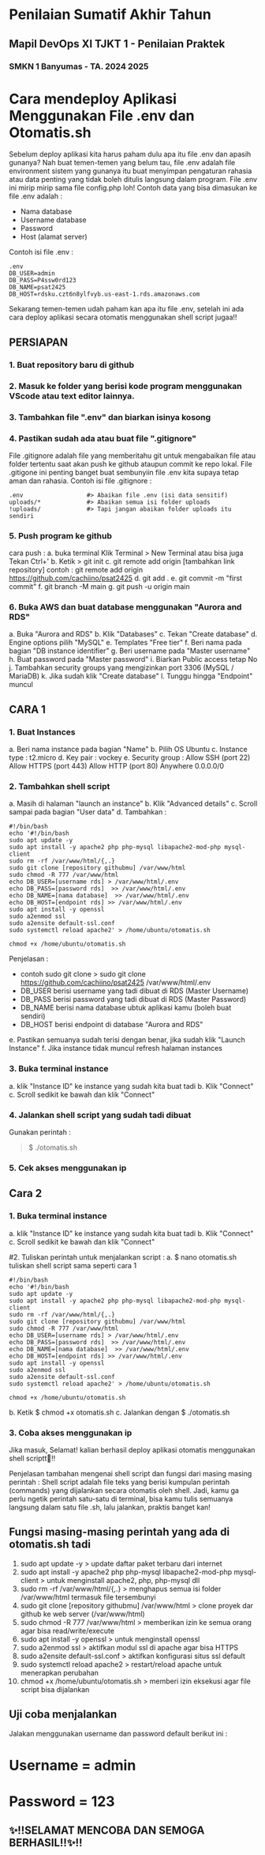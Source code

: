 # Penilaian Sumatif Akhir Tahun
## Mapil DevOps XI TJKT 1 - Penilaian Praktek
### SMKN 1 Banyumas - TA. 2024 2025


# Cara mendeploy Aplikasi Menggunakan File .env dan Otomatis.sh
Sebelum deploy aplikasi kita harus paham dulu apa itu file .env dan apasih gunanya?
Nah buat temen-temen yang belum tau, file .env adalah file environment sistem yang gunanya itu buat menyimpan pengaturan rahasia atau data penting yang tidak boleh ditulis langsung dalam program. File .env ini mirip mirip sama file config.php loh!
Contoh data yang bisa dimasukan ke file .env adalah :
- Nama database
- Username database
- Password
- Host (alamat server)

Contoh isi file .env :
```
.env
DB_USER=admin
DB_PASS=P4ssw0rd123
DB_NAME=psat2425
DB_HOST=rdsku.czt6n8ylfvyb.us-east-1.rds.amazonaws.com
```

Sekarang temen-temen udah paham kan apa itu file .env, setelah ini ada cara deploy aplikasi secara otomatis menggunakan shell script jugaa!!

## PERSIAPAN
### 1. Buat repository baru di github
### 2. Masuk ke folder yang berisi kode program menggunakan VScode atau text editor lainnya.
### 3. Tambahkan file ".env" dan biarkan isinya kosong
### 4. Pastikan sudah ada atau buat file ".gitignore"
File .gitignore adalah file yang memberitahu git untuk mengabaikan file atau folder tertentu saat akan push ke github ataupun commit ke repo lokal. File .gitigone ini penting banget buat sembunyiin file .env kita supaya tetap aman dan rahasia.
Contoh isi file .gitignore :
```
.env                  #> Abaikan file .env (isi data sensitif)
uploads/*             #> Abaikan semua isi folder uploads
!uploads/             #> Tapi jangan abaikan folder uploads itu sendiri
```

### 5. Push program ke github 
cara push :
a. buka terminal 
Klik Terminal > New Terminal
atau bisa juga 
Tekan Ctrl+'
b. Ketik > git init
c. git remote add origin [tambahkan link repository]
contoh : git remote add origin https://github.com/cachiino/psat2425
d. git add .
e. git commit -m "first commit"
f. git branch -M main
g. git push -u origin main

### 6. Buka AWS dan buat database menggunakan "Aurora and RDS"
a. Buka "Aurora and RDS"
b. Klik "Databases"
c. Tekan "Create database"
d. Engine options pilih "MySQL"
e. Templates "Free tier"
f. Beri nama pada bagian "DB instance identifier"
g. Beri username pada "Master username"
h. Buat password pada "Master password"
i. Biarkan Public access tetap No
j. Tambahkan security groups yang mengizinkan port 3306 (MySQL / MariaDB)
k. Jika sudah klik "Create database"
l. Tunggu hingga "Endpoint" muncul

## CARA 1
### 1. Buat Instances
a. Beri nama instance pada bagian "Name"
b. Pilih OS Ubuntu
c. Instance type : t2.micro
d. Key pair : vockey
e. Security group : 
Allow SSH (port 22)
Allow HTTPS (port 443)
Allow HTTP (port 80)
Anywhere 0.0.0.0/0

### 2. Tambahkan shell script
a. Masih di halaman "launch an instance"
b. Klik "Advanced details"
c. Scroll sampai pada bagian "User data"
d. Tambahkan :
```
#!/bin/bash
echo '#!/bin/bash
sudo apt update -y
sudo apt install -y apache2 php php-mysql libapache2-mod-php mysql-client
sudo rm -rf /var/www/html/{,.}
sudo git clone [repository githubmu] /var/www/html
sudo chmod -R 777 /var/www/html
echo DB_USER=[username rds] > /var/www/html/.env
echo DB_PASS=[password rds]  >> /var/www/html/.env
echo DB_NAME=[nama database]  >> /var/www/html/.env
echo DB_HOST=[endpoint rds] >> /var/www/html/.env
sudo apt install -y openssl
sudo a2enmod ssl
sudo a2ensite default-ssl.conf
sudo systemctl reload apache2' > /home/ubuntu/otomatis.sh

chmod +x /home/ubuntu/otomatis.sh  
```
Penjelasan :
- contoh sudo git clone > sudo git clone https://github.com/cachiino/psat2425 /var/www/html/.env
- DB_USER berisi username yang tadi dibuat di RDS (Master Username)
- DB_PASS berisi password yang tadi dibuat di RDS (Master Password)
- DB_NAME berisi nama database ubtuk aplikasi kamu (boleh buat sendiri)
- DB_HOST berisi endpoint di database "Aurora and RDS"

e. Pastikan semuanya sudah terisi dengan benar, jika sudah klik "Launch Instance"
f. Jika instance tidak muncul refresh halaman instances 

### 3. Buka terminal instance
a. klik "Instance ID" ke instance yang sudah kita buat tadi
b. Klik "Connect"
c. Scroll sedikit ke bawah dan klik "Connect"

### 4. Jalankan shell script yang sudah tadi dibuat
Gunakan perintah :
> $ ./otomatis.sh  

### 5. Cek akses menggunakan ip


## Cara 2 
### 1. Buka terminal instance
a. klik "Instance ID" ke instance yang sudah kita buat tadi
b. Klik "Connect"
c. Scroll sedikit ke bawah dan klik "Connect"

#2. Tuliskan perintah untuk menjalankan script :
a. $ nano otomatis.sh
tuliskan shell script sama seperti cara 1
``` 
#!/bin/bash
echo '#!/bin/bash
sudo apt update -y
sudo apt install -y apache2 php php-mysql libapache2-mod-php mysql-client
sudo rm -rf /var/www/html/{,.}
sudo git clone [repository githubmu] /var/www/html
sudo chmod -R 777 /var/www/html
echo DB_USER=[username rds] > /var/www/html/.env
echo DB_PASS=[password rds]  >> /var/www/html/.env
echo DB_NAME=[nama database]  >> /var/www/html/.env
echo DB_HOST=[endpoint rds] >> /var/www/html/.env
sudo apt install -y openssl
sudo a2enmod ssl
sudo a2ensite default-ssl.conf
sudo systemctl reload apache2' > /home/ubuntu/otomatis.sh

chmod +x /home/ubuntu/otomatis.sh  
```
b. Ketik $ chmod +x otomatis.sh
c. Jalankan dengan $ ./otomatis.sh

### 3. Coba akses menggunakan ip

Jika masuk, Selamat! kalian berhasil deploy aplikasi otomatis menggunakan shell scriptt🥳‼️

Penjelasan tambahan mengenai shell script dan fungsi dari masing masing perintah : 
Shell script adalah file teks yang berisi kumpulan perintah (commands) yang dijalankan secara otomatis oleh shell. Jadi, kamu ga perlu ngetik perintah satu-satu di terminal, bisa kamu tulis semuanya langsung dalam satu file .sh, lalu jalankan, praktis banget kan! 

## Fungsi masing-masing perintah yang ada di otomatis.sh tadi 
1. sudo apt update -y > update daftar paket terbaru dari internet
2. sudo apt install -y apache2 php php-mysql libapache2-mod-php mysql-client > untuk menginstall apache2, php, php-mysql dll
3. sudo rm -rf /var/www/html/{,.} > menghapus semua isi folder /var/www/html termasuk file tersembunyi
4. sudo git clone [repository githubmu] /var/www/html > clone proyek dar github ke web server (/var/www/html)
5. sudo chmod -R 777 /var/www/html > memberikan izin ke semua orang agar bisa read/write/execute
6. sudo apt install -y openssl > untuk menginstall openssl
7. sudo a2enmod ssl > aktifkan modul ssl di apache agar bisa HTTPS
8. sudo a2ensite default-ssl.conf > aktifkan konfigurasi situs ssl default
9. sudo systemctl reload apache2 > restart/reload apache untuk menerapkan perubahan
10. chmod +x /home/ubuntu/otomatis.sh > memberi izin eksekusi agar file script bisa dijalankan

## Uji coba menjalankan
Jalakan menggunakan username dan password default berikut ini :
# Username = admin
# Password = 123

## ✨‼️SELAMAT MENCOBA DAN SEMOGA BERHASIL‼️✨‼ 